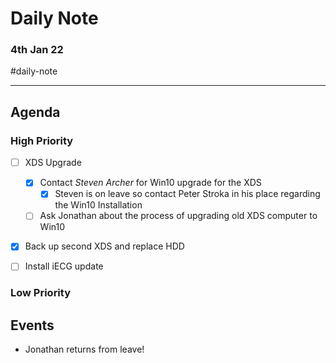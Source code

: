 # Daily Note
### 4th Jan 22

#daily-note 

---

## Agenda
### High Priority
- [ ] XDS Upgrade
	- [x] Contact _Steven Archer_ for Win10 upgrade for the XDS
		- [x] Steven is on leave so contact Peter Stroka in his place regarding the Win10 Installation
	- [ ] Ask Jonathan about the process of upgrading old XDS computer to Win10
- [x] Back up second XDS and replace HDD
- [ ] Install iECG update


### Low Priority


## Events
- Jonathan returns from leave!